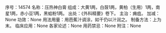 序号：14574
名称：压热神白膏
组成：大黄1两，白蔹1两，黄柏（生用）1两，南星1两，赤小豆1两，黑蛤粉1两。
出处：《外科精要》卷下。
主治：痈疽。
加减：None
功效：None
用法用量：用芭蕉汁调涂，如干仍以汁润之。
制备方法：上为末。
临床应用：None
各家论述：None
用药禁忌：None
附注：None
